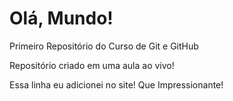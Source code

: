 # Olá, Mundo!
 Primeiro Repositório do Curso de Git e GitHub

 Repositório criado em uma aula ao vivo!

 Essa linha eu adicionei no site! Que Impressionante!

